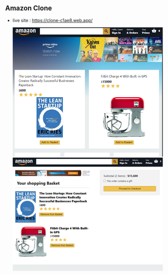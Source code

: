 ## Amazon Clone

- live site : https://clone-c1ae8.web.app/

  ![amazon-clone.png](screenshots/ss1.png)
  ![amazon-clone.png](screenshots/ss2.png)
